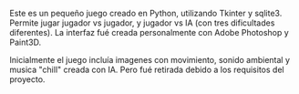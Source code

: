 Este es un pequeño juego creado en Python, utilizando Tkinter y sqlite3.
Permite jugar jugador vs jugador, y jugador vs IA (con tres dificultades diferentes).
La interfaz fué creada personalmente con Adobe Photoshop y Paint3D.

Inicialmente el juego incluía imagenes con movimiento, sonido ambiental y musica "chill" creada con IA. Pero fué retirada debido a los requisitos del proyecto.